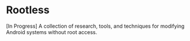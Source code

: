 # Rootless
[In Progress] A collection of research, tools, and techniques for modifying Android systems without root access. 
